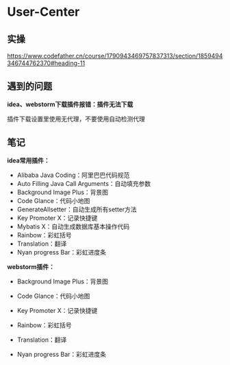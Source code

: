 # User-Center

## 实操

https://www.codefather.cn/course/1790943469757837313/section/1859494346744762370#heading-11



## 遇到的问题

**idea、webstorm下载插件报错：插件无法下载**

插件下载设置里使用无代理，不要使用自动检测代理



## 笔记

**idea常用插件：**

- Alibaba Java Coding：阿里巴巴代码规范
- Auto Filling Java Call Arguments：自动填充参数
- Background Image Plus：背景图
- Code Glance：代码小地图
- GenerateAllsetter：自动生成所有setter方法
- Key Promoter X：记录快捷键
- Mybatis X：自动生成数据库基本操作代码
- Rainbow：彩虹括号
- Translation：翻译
- Nyan progress Bar：彩虹进度条

**webstorm插件：**

- Background Image Plus：背景图

- Code Glance：代码小地图

- Key Promoter X：记录快捷键

- Rainbow：彩虹括号

- Translation：翻译

- Nyan progress Bar：彩虹进度条

    